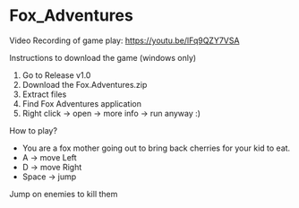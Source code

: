 # Fox_Adventures

Video Recording of game play: https://youtu.be/lFq9QZY7VSA

Instructions to download the game (windows only)
1. Go to Release v1.0
2. Download the Fox.Adventures.zip
3. Extract files
4. Find Fox Adventures application
5. Right click -> open -> more info -> run anyway :)

How to play?

- You are a fox mother going out to bring back cherries for your kid to eat. 
- A -> move Left 
- D -> move Right 
- Space -> jump

Jump on enemies to kill them 
